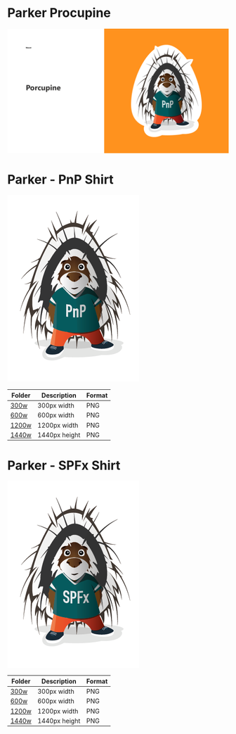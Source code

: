 # Parker Procupine

![Parker Procupine](/parker/parker-showcase.png)

# Parker - PnP Shirt
![Parker with SPFx Shirt](/parker/pnp/300w/parker.png)

Folder | Description | Format
------------ | ------------- | -------------
[300w](/parker/pnp/300w) | 300px width | PNG
[600w](/parker/pnp/600w) | 600px width | PNG
[1200w](/parker/pnp/1200w) | 1200px width | PNG
[1440w](/parker/pnp/1440h) | 1440px height | PNG

# Parker - SPFx Shirt
![Parker with SPFx Shirt](/parker/spfx/300w/parker-spfx.png)

Folder | Description | Format
------------ | ------------- | -------------
[300w](/parker/spfx/300w) | 300px width | PNG
[600w](/parker/spfx/600w) | 600px width | PNG
[1200w](/parker/spfx/1200w) | 1200px width | PNG
[1440w](/parker/spfx/1440h) | 1440px height | PNG

